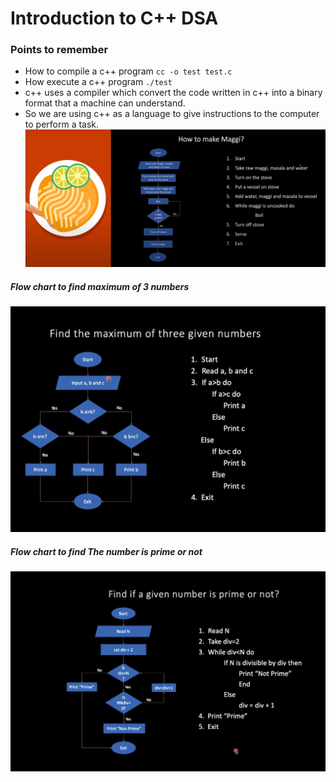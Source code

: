 # Introduction to C++ DSA
### Points to remember
* How to compile a c++ program ```cc -o test test.c```
* How execute a c++ program ```./test```
* c++ uses a compiler which convert the code written in c++ into a binary format that a machine can understand.  
* So we are using c++ as a language to give instructions to the computer to perform a task.
![](util_images/flow_chart.png)
##### Flow chart to find maximum of 3 numbers
![](util_images/compare_two_numbers_flow_chart.png)
##### Flow chart to find The number is prime or not
![](util_images/prime_number_flow_chart.png)
